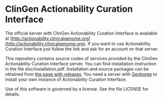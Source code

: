 # ClinGen Actionability Curation Interface

The official server with ClinGen Actionability Curation Interface is available at [http://actionability.clinicalgenome.org](http://actionability.clinicalgenome.org). 
If you want to use Actionability Curation Interface just follow the link and ask for an account on that server.
 
This repository contains source codes of services provided by the ClinGen Actionability Curation Interface server. 
You can find installation instruction in the file doc/installation.pdf.
Installation and source packages can be obtained from [the page with releases](https://github.com/BRL-BCM/actionability/releases).
You need a server with [Genboree](https://github.com/BRL-BCM/genboree) to install your own instance of Actionability Curation Interface.

Use of this software is governed by a license.  See the file LICENSE for details.
